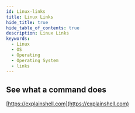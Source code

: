 ```yaml
---
id: Linux-links
title: Linux Links
hide_title: true
hide_table_of_contents: true
description: Linux Links
keywords:
  - Linux
  - OS
  - Operating
  - Operating System
  - links
---
```


## See what a command does

[https://explainshell.com](https://explainshell.com)